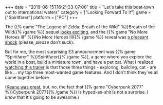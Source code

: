 +++
date = "2019-06-15T16:21:33-07:00"
title = "Let's take this boat-town out to international waters"
category = ["Looking Forward To It"]
game = ["Spiritfarer"]
platform = ["PC"]
+++

The {{% game "The Legend of Zelda: Breath of the Wild" %}}Breath of the Wild{{% /game %}} sequel <a href="https://www.youtube.com/watch?v=3fr1Z07AV00">looks exciting</a>, and the {{% game "No More Heroes III" %}}No More Heroes III{{% /game %}} reveal was <a href="https://www.youtube.com/watch?v=Td4YZG4B_yg">a pleasant shock</a> (please, <i>please</i> don't suck).

But for me, the most surprising E3 announcement was {{% game "Spiritfarer" %}}Spiritfarer{{% /game %}}, a game where you explore the world in a boat, build a miniature town, and have a pet cat.  What I realized <a href="https://www.youtube.com/watch?v=X_zC84nMWSQ">watching this trailer</a> is that those three things - exploring, building, cat - are like ... my top three most-wanted game features.  And I don't think they've all come together before.

(<a href="https://www.youtube.com/watch?v=iNIHfaGRv3s">Keanu was great</a>, but, no, the fact that {{% game "Cyberpunk 2077" %}}Cyberpunk 2077{{% /game %}} is hyped-as-shit is not a surprise.  I <i>know</i> that it's going to be awesome.)
